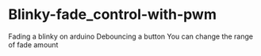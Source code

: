 # Blinky-fade_control-with-pwm
Fading a blinky on arduino
Debouncing a button
You can change the range of fade amount
